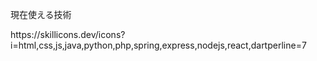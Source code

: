 <p>現在使える技術</p>
<a>https://skillicons.dev/icons?i=html,css,js,java,python,php,spring,express,nodejs,react,dartperline=7</a>
